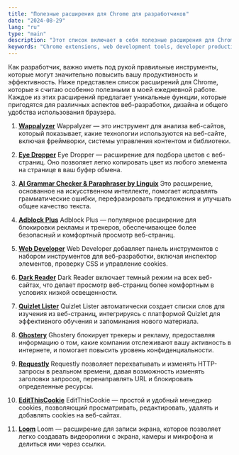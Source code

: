 ```yaml
---
title: "Полезные расширения для Chrome для разработчиков"
date: "2024-08-29"
lang: "ru"
type: "main"
description: "Этот список включает в себя полезные расширения для Chrome, которые значительно повышают продуктивность и удобство работы разработчиков. Включены такие инструменты, как Wappalyzer, Eye Dropper, Dark Reader, Adblock Plus и другие, которые предоставляют различные функциональности для веб-разработки, повышения конфиденциальности и комфорта работы с браузером."
keywords: "Chrome extensions, web development tools, developer productivity, Wappalyzer, Eye Dropper, Dark Reader, Adblock Plus, Ghostery, online privacy, HTTP request interception, cookie management, screen recording, dark mode, ad blocking, JavaScript development, language learning, Chrome Web Store"
---
```


Как разработчик, важно иметь под рукой правильные инструменты, которые могут значительно повысить вашу продуктивность и эффективность. Ниже представлен список расширений для Chrome, которые я считаю особенно полезными в моей ежедневной работе. Каждое из этих расширений предлагает уникальные функции, которые пригодятся для различных аспектов веб-разработки, дизайна и общего удобства использования браузера.

1. **[Wappalyzer](https://www.wappalyzer.com/?utm_source=popup&utm_medium=extension&utm_campaign=wappalyzer)**
   Wappalyzer — это инструмент для анализа веб-сайтов, который показывает, какие технологии используются на веб-сайте, включая фреймворки, системы управления контентом и библиотеки.

2. **[Eye Dropper](https://chromewebstore.google.com/detail/eye-dropper/hmdcmlfkchdmnmnmheododdhjedfccka)**
   Eye Dropper — расширение для подбора цветов с веб-страниц. Оно позволяет легко копировать цвет из любого элемента на странице в ваш буфер обмена.

3. **[AI Grammar Checker & Paraphraser by Linguix](https://chromewebstore.google.com/detail/ai-grammar-checker-paraph/oldceeleldhonbafppcapldpdifcinji?utm_source=lt-homepage)**
   Это расширение, основанное на искусственном интеллекте, помогает исправлять грамматические ошибки, перефразировать предложения и улучшать общее качество текста.

4. **[Adblock Plus](https://chromewebstore.google.com/detail/adblock-plus-free-ad-bloc/cfhdojbkjhnklbpkdaibdccddilifddb)**
   Adblock Plus — популярное расширение для блокировки рекламы и трекеров, обеспечивающее более безопасный и комфортный просмотр веб-страниц.

5. **[Web Developer](https://chromewebstore.google.com/detail/web-developer/bfbameneiokkgbdmiekhjnmfkcnldhhm)**
   Web Developer добавляет панель инструментов с набором инструментов для веб-разработки, включая инспектор элементов, проверку CSS и управление cookies.

6. **[Dark Reader](https://chromewebstore.google.com/detail/dark-reader/eimadpbcbfnmbkopoojfekhnkhdbieeh)**
   Dark Reader включает темный режим на всех веб-сайтах, что делает просмотр веб-страниц более комфортным в условиях низкой освещенности.

7. **[Quizlet Lister](https://chromewebstore.google.com/detail/quizlet-lister/amkloklikdefpodfhjfeagihleiplpja)**
   Quizlet Lister автоматически создает списки слов для изучения из веб-страниц, интегрируясь с платформой Quizlet для эффективного обучения и запоминания нового материала.

8. **[Ghostery](https://chromewebstore.google.com/detail/ghostery-tracker-ad-block/mlomiejdfkolichcflejclcbmpeaniij?hl=en)**
   Ghostery блокирует трекеры и рекламу, предоставляя информацию о том, какие компании отслеживают вашу активность в интернете, и помогает повысить уровень конфиденциальности.

9. **[Requestly](https://chromewebstore.google.com/detail/requestly-intercept-modif/mdnleldcmiljblolnjhpnblkcekpdkpa)**
   Requestly позволяет перехватывать и изменять HTTP-запросы в реальном времени, давая возможность изменять заголовки запросов, перенаправлять URL и блокировать определенные ресурсы.

10. **[EditThisCookie](https://chromewebstore.google.com/detail/editthiscookie/fngmhnnpilhplaeedifhccceomclgfbg)**
    EditThisCookie — простой и удобный менеджер cookies, позволяющий просматривать, редактировать, удалять и добавлять cookies на веб-сайтах.

11. **[Loom](https://chromewebstore.google.com/detail/loom-%E2%80%93-screen-recorder-sc/liecbddmkiiihnedobmlmillhodjkdmb)**
    Loom — расширение для записи экрана, которое позволяет легко создавать видеоролики с экрана, камеры и микрофона и делиться ими через ссылки.
